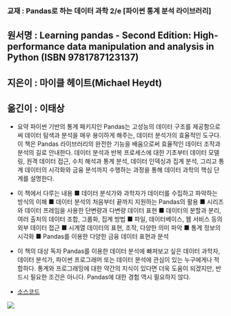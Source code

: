### 교재 : Pandas로 하는 데이터 과학 2/e [파이썬 통계 분석 라이브러리]
## 원서명 : Learning pandas - Second Edition: High-performance data manipulation and analysis in Python (ISBN 9781787123137)
## 지은이 : 마이클 헤이트(Michael Heydt)
## 옮긴이 : 이태상

* 요약
파이썬 기반의 통계 패키지인 Pandas는 고성능의 데이터 구조를 제공함으로써 데이터 탐색과 분석을 매우 용이하게 해주는, 데이터 분석가의 효율적인 도구다. 이 책은 Pandas 라이브러리의 완전한 기능을 배움으로써 효율적인 데이터 조작과 분석의 길로 안내한다. 데이터 분석과 반복 프로세스에 대한 기초부터 데이터 모델링, 원격 데이터 접근, 수치 해석과 통계 분석, 데이터 인덱싱과 집계 분석, 그리고 통계 데이터의 시각화와 금융 분석까지 수행하는 과정을 통해 데이터 과학의 핵심 단계를 설명한다.

* 이 책에서 다루는 내용
■ 데이터 분석가와 과학자가 데이터를 수집하고 파악하는 방식의 이해
■ 데이터 분석의 처음부터 끝까지 지원하는 Pandas의 활용
■ 시리즈와 데이터 프레임을 사용한 단변량과 다변량 데이터 표현
■ 데이터의 분할과 분리, 여러 출처의 데이터 조합, 그룹화, 집계 방법
■ 파일, 데이터베이스, 웹 서비스 등의 외부 데이터 접근
■ 시계열 데이터의 표현, 조작, 다양한 의미 파악
■ 통계 정보의 시각화
■ Pandas를 이용한 다양한 금융 데이터 표현과 분석

* 이 책의 대상 독자
Pandas를 이용한 데이터 분석에 빠져보고 싶은 데이터 과학자, 데이터 분석가, 파이썬 프로그래머 또는 데이터 분석에 관심이 있는 누구에게나 적합하다. 통계와 프로그래밍에 대한 약간의 지식이 있다면 더욱 도움이 되겠지만, 반드시 필요한 조건은 아니다. Pandas에 대한 경험 역시 필요하지 않다.


* <a href="https://github.com/PinkWink/DataScience">소스코드</a>


![](http://acornpub.co.kr/tb/detail/book/nt/jm/1536773251M9Zu3jXy.jpg)
